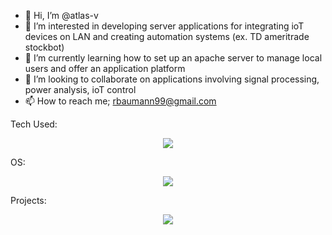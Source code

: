 - 👋 Hi, I’m @atlas-v
- 👀 I’m interested in developing server applications for integrating ioT devices on LAN and creating automation systems (ex. TD ameritrade stockbot)
- 🌱 I’m currently learning how to set up an apache server to manage local users and offer an application platform
- 💞️ I’m looking to collaborate on applications involving signal processing, power analysis, ioT control 
- 📫 How to reach me; rbaumann99@gmail.com

Tech Used:
<p align="center">
  <a href="https://skillicons.dev">
    <img src="https://skillicons.dev/icons?i=html,js,css,nodejs,postgresql,react,python&perline=3&theme=light" />
  </a>
</p>
OS:
<p align="center">
  <a href="https://skillicons.dev">
    <img src="https://skillicons.dev/icons?i=linux&theme=light" />
  </a>
</p>
Projects:
<p align="center">
  <a href="https://skillicons.dev">
    <img src="https://skillicons.dev/icons?i=raspberrypi,ros&theme=light" />
  </a>
</p>
